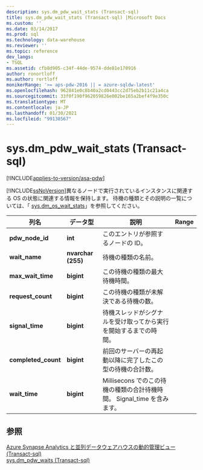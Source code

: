 ```yaml
---
description: sys.dm_pdw_wait_stats (Transact-sql)
title: sys.dm_pdw_wait_stats (Transact-sql) |Microsoft Docs
ms.custom: ''
ms.date: 03/14/2017
ms.prod: sql
ms.technology: data-warehouse
ms.reviewer: ''
ms.topic: reference
dev_langs:
- TSQL
ms.assetid: cfb8d905-c34f-44de-9574-dde81e170916
author: ronortloff
ms.author: rortloff
monikerRange: '>= aps-pdw-2016 || = azure-sqldw-latest'
ms.openlocfilehash: 962841e0c8b40a2cd0443cc2d75eb2b11c21a4ca
ms.sourcegitcommit: 33f0f190f962059826e002be165a2bef4f9e350c
ms.translationtype: MT
ms.contentlocale: ja-JP
ms.lasthandoff: 01/30/2021
ms.locfileid: "99138567"
---
```

# <a name="sysdm_pdw_wait_stats-transact-sql"></a>sys.dm_pdw_wait_stats (Transact-sql)
[!INCLUDE[applies-to-version/asa-pdw](../../includes/applies-to-version/asa-pdw.md)]

  [!INCLUDE[ssNoVersion](../../includes/ssnoversion-md.md)]異なるノードで実行されているインスタンスに関連する OS の状態に関連する情報を保持します。 待機の種類とその説明の一覧については、「 [sys.dm_os_wait_stats](https://msdn.microsoft.com/library/ms179984\(v=sql.120\).aspx)」を参照してください。  
  
|列名|データ型|説明|Range|  
|-----------------|---------------|-----------------|-----------|  
|**pdw_node_id**|**int**|このエントリが参照するノードの ID。||  
|**wait_name**|**nvarchar (255)**|待機の種類の名前。||  
|**max_wait_time**|**bigint**|この待機の種類の最大待機時間。||  
|**request_count**|**bigint**|この待機の種類が未解決である待機の数。||  
|**signal_time**|**bigint**|待機スレッドがシグナルを受け取ってから実行を開始するまでの時間。||  
|**completed_count**|**bigint**|前回のサーバーの再起動以降に完了したこの型の待機の合計数。||  
|**wait_time**|**bigint**|Millisecons でのこの待機の種類の合計待機時間。 Signal_time を含みます。||  
  
## <a name="see-also"></a>参照  
 [Azure Synapse Analytics と並列データウェアハウスの動的管理ビュー &#40;Transact-sql&#41;](../../relational-databases/system-dynamic-management-views/sql-and-parallel-data-warehouse-dynamic-management-views.md)   
 [sys.dm_pdw_waits &#40;Transact-sql&#41;](../../relational-databases/system-dynamic-management-views/sys-dm-pdw-waits-transact-sql.md)  
  
  
